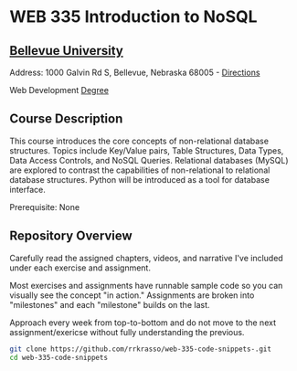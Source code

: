 # WEB 335 Introduction to NoSQL
## [Bellevue University](http://bellevue.edu "Bellevue University is a private, non-profit university located in Bellevue, Nebraska, United States.")

Address: 1000 Galvin Rd S, Bellevue, Nebraska 68005 - [Directions](https://www.google.com/maps/dir/''/Bellevue+University/@41.1509562,-95.9896355,12z/data=!4m8!4m7!1m0!1m5!1m1!1s0x8793886a86ca807f:0x838e857240d175eb!2m2!1d-95.9195956!2d41.1509774 "Google maps")

Web Development [Degree](http://www.bellevue.edu/degrees/bachelor/web-development-bs/ "Designed by developers for developers.")

## Course Description

This course introduces the core concepts of non-relational database structures. Topics include Key/Value pairs, Table Structures, Data Types, Data Access Controls, and NoSQL Queries. Relational databases (MySQL) are explored to contrast the capabilities of non-relational to relational database structures. Python will be introduced as a tool for database interface.

Prerequisite: None

## Repository Overview

Carefully read the assigned chapters, videos, and narrative I've included under each exercise and assignment.

Most exercises and assignments have runnable sample code so you can visually see the concept "in action."  Assignments are broken into "milestones" and each "milestone" builds on the last.

Approach every week from top-to-bottom and do not move to the next assignment/exericse without fully understanding the previous.

```bash
git clone https://github.com/rrkrasso/web-335-code-snippets-.git
cd web-335-code-snippets
```


